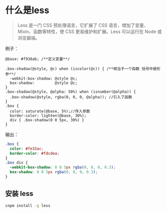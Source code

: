 #  什么是less

> Less 是一门 CSS 预处理语言，它扩展了 CSS 语言，增加了变量、Mixin、函数等特性，使 CSS 更易维护和扩展。Less 可以运行在 Node 或浏览器端。

例子：

```less
@base: #f938ab; /**定义变量**/

.box-shadow(@style, @c) when (iscolor(@c)) { /**相当于一个函数 括号中是形参**/
  -webkit-box-shadow: @style @c;
  box-shadow:         @style @c;
}
.box-shadow(@style, @alpha: 50%) when (isnumber(@alpha)) {
  .box-shadow(@style, rgba(0, 0, 0, @alpha)); //引入了函数
}
.box {
  color: saturate(@base, 5%);//传入参数
  border-color: lighten(@base, 30%);
  div { .box-shadow(0 0 5px, 30%) }
}
```

输出：

```css
.box {
  color: #fe33ac;
  border-color: #fdcdea;
}
.box div {
  -webkit-box-shadow: 0 0 5px rgba(0, 0, 0, 0.3);
  box-shadow: 0 0 5px rgba(0, 0, 0, 0.3);
}
```

## 安装 less

```bash
cnpm install -g less
```

